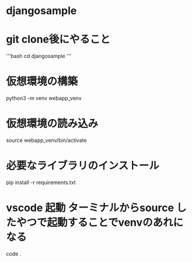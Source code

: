 # djangosample

# git clone後にやること
'''bash
cd djangosample
'''

# 仮想環境の構築
python3 -m venv webapp_venv

# 仮想環境の読み込み
source webapp_venv/bin/activate

# 必要なライブラリのインストール
pip install -r requirements.txt

# vscode 起動 ターミナルからsource したやつで起動することでvenvのあれになる
code .